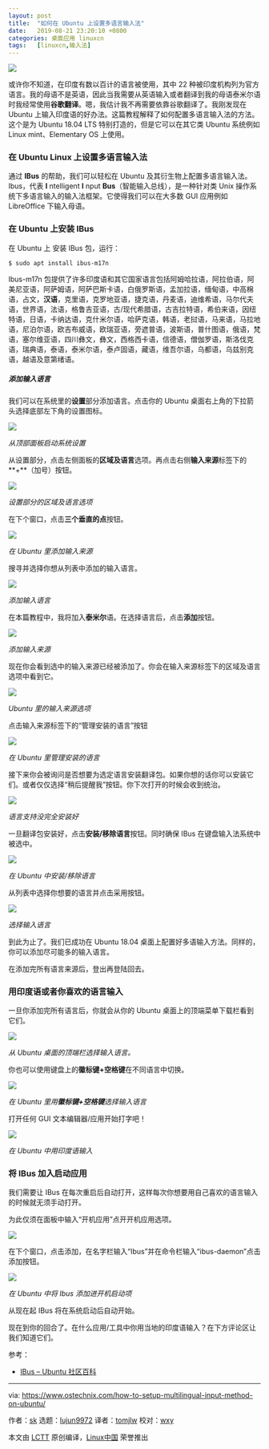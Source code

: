```yaml
---
layout: post
title:	"如何在 Ubuntu 上设置多语言输入法"
date:	2019-08-21 23:20:10 +0800 
categories:	桌面应用 linuxcn 
tags:	[linuxcn,输入法]
---
```



![](/Asserts/Images//attachment/album/201908/21/231916g3gxbhybq0zv0q1h.jpg)


或许你不知道，在印度有数以百计的语言被使用，其中 22 种被印度机构列为官方语言。我的母语不是英语，因此当我需要从英语输入或者翻译到我的母语泰米尔语时我经常使用**谷歌翻译**。嗯，我估计我不再需要依靠谷歌翻译了。我刚发现在 Ubuntu 上输入印度语的好办法。这篇教程解释了如何配置多语言输入法的方法。这个是为 Ubuntu 18.04 LTS 特别打造的，但是它可以在其它类 Ubuntu 系统例如 Linux mint、Elementary OS 上使用。


### 在 Ubuntu Linux 上设置多语言输入法


通过 **IBus** 的帮助，我们可以轻松在 Ubuntu 及其衍生物上配置多语言输入法。Ibus，代表 **I** ntelligent **I** nput **Bus**（智能输入总线），是一种针对类 Unix 操作系统下多语言输入的输入法框架。它使得我们可以在大多数 GUI 应用例如 LibreOffice 下输入母语。


### 在 Ubuntu 上安装 IBus


在 Ubuntu 上 安装 IBus 包，运行：



```
$ sudo apt install ibus-m17n
```

Ibus-m17n 包提供了许多印度语和其它国家语言包括阿姆哈拉语，阿拉伯语，阿美尼亚语，阿萨姆语，阿萨巴斯卡语，白俄罗斯语，孟加拉语，缅甸语，中高棉语，占文，**汉语**，克里语，克罗地亚语，捷克语，丹麦语，迪维希语，马尔代夫语，世界语，法语，格鲁吉亚语，古/现代希腊语，古吉拉特语，希伯来语，因纽特语，日语，卡纳达语，克什米尔语，哈萨克语，韩语，老挝语，马来语，马拉地语，尼泊尔语，欧吉布威语，欧瑞亚语，旁遮普语，波斯语，普什图语，俄语，梵语，塞尔维亚语，四川彝文，彝文，西格西卡语，信德语，僧伽罗语，斯洛伐克语，瑞典语，泰语，泰米尔语，泰卢固语，藏语，维吾尔语，乌都语，乌兹别克语，越语及意第绪语。


##### 添加输入语言


我们可以在系统里的**设置**部分添加语言。点击你的 Ubuntu 桌面右上角的下拉箭头选择底部左下角的设置图标。


![](/Asserts/Images//attachment/album/201908/21/232014zuwsra3bmwymuw6a.png)


*从顶部面板启动系统设置*


从设置部分，点击左侧面板的**区域及语言**选项。再点击右侧**输入来源**标签下的**+**（加号）按钮。


![](/Asserts/Images//attachment/album/201908/21/232015cs07o1e66706a440.png)


*设置部分的区域及语言选项*


在下个窗口，点击**三个垂直的点**按钮。


![](/Asserts/Images//attachment/album/201908/21/232017e9jll6kljp0m7app.png)


*在 Ubuntu 里添加输入来源*


搜寻并选择你想从列表中添加的输入语言。


![](/Asserts/Images//attachment/album/201908/21/232018hwx9i2xhx0nwnhga.png)


*添加输入语言*


在本篇教程中，我将加入**泰米尔**语。在选择语言后，点击**添加**按钮。


![](/Asserts/Images//attachment/album/201908/21/232019xfkk9ifbi8f91f5e.png)


*添加输入来源*


现在你会看到选中的输入来源已经被添加了。你会在输入来源标签下的区域及语言选项中看到它。


![](/Asserts/Images//attachment/album/201908/21/232021l4fbvvbvtbnw2tbv.png)


*Ubuntu 里的输入来源选项*


点击输入来源标签下的“管理安装的语言”按钮


![](/Asserts/Images//attachment/album/201908/21/232022ycc6q0v5u9uzhnu0.png)


*在 Ubuntu 里管理安装的语言*


接下来你会被询问是否想要为选定语言安装翻译包。如果你想的话你可以安装它们。或者仅仅选择“稍后提醒我”按钮。你下次打开的时候会收到统治。


![](/Asserts/Images//attachment/album/201908/21/232024ucxvqggcregxtxtz.png)


*语言支持没完全安装好*


一旦翻译包安装好，点击**安装/移除语言**按钮。同时确保 IBus 在键盘输入法系统中被选中。


![](/Asserts/Images//attachment/album/201908/21/232025ec0dncxygu202k2d.png)


*在 Ubuntu 中安装/移除语言*


从列表中选择你想要的语言并点击采用按钮。


![](/Asserts/Images//attachment/album/201908/21/232029aonohxy325os3bko.png)


*选择输入语言*


到此为止了。我们已成功在 Ubuntu 18.04 桌面上配置好多语输入方法。同样的，你可以添加尽可能多的输入语言。


在添加完所有语言来源后，登出再登陆回去。


### 用印度语或者你喜欢的语言输入


一旦你添加完所有语言后，你就会从你的 Ubuntu 桌面上的顶端菜单下载栏看到它们。


![](/Asserts/Images//attachment/album/201908/21/232030siffj8e676qwe8n1.png)


*从 Ubuntu 桌面的顶端栏选择输入语言。*


你也可以使用键盘上的**徽标键+空格键**在不同语言中切换。


![](/Asserts/Images//attachment/album/201908/21/232032rlyabemvl7dd8vdd.png)


*在 Ubuntu 里用**徽标键+空格键**选择输入语言*


打开任何 GUI 文本编辑器/应用开始打字吧！


![](/Asserts/Images//attachment/album/201908/21/232033knn70wnnedq3c39d.png)


*在 Ubuntu 中用印度语输入*


### 将 IBus 加入启动应用


我们需要让 IBus 在每次重启后自动打开，这样每次你想要用自己喜欢的语言输入的时候就无须手动打开。


为此仅须在面板中输入“开机应用”点开开机应用选项。


![](/Asserts/Images//attachment/album/201908/21/232039tez9rysg77zyxgn1.png)


在下个窗口，点击添加，在名字栏输入“Ibus”并在命令栏输入“ibus-daemon”点击添加按钮。


![](/Asserts/Images//attachment/album/201908/21/232040vvve73rly94ul9af.png)


*在 Ubuntu 中将 Ibus 添加进开机启动项*


从现在起 IBus 将在系统启动后自动开始。


现在到你的回合了。在什么应用/工具中你用当地的印度语输入？在下方评论区让我们知道它们。


参考：


* [IBus – Ubuntu 社区百科](https://help.ubuntu.com/community/ibus)




---


via: <https://www.ostechnix.com/how-to-setup-multilingual-input-method-on-ubuntu/>


作者：[sk](https://www.ostechnix.com/author/sk/) 选题：[lujun9972](https://github.com/lujun9972) 译者：[tomjlw](https://github.com/tomjlw) 校对：[wxy](https://github.com/wxy)


本文由 [LCTT](https://github.com/LCTT/TranslateProject) 原创编译，[Linux中国](https://linux.cn/) 荣誉推出
